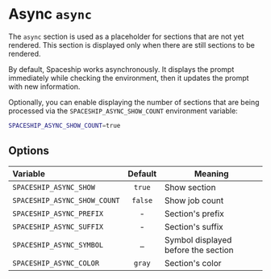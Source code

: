 # Async `async`

The `async` section is used as a placeholder for sections that are not yet rendered. This section is displayed only when there are still sections to be rendered.

By default, Spaceship works asynchronously. It displays the prompt immediately while checking the environment, then it updates the prompt with new information.

Optionally, you can enable displaying the number of sections that are being processed via the `SPACESHIP_ASYNC_SHOW_COUNT` environment variable:

```sh title=".zshrc"
SPACESHIP_ASYNC_SHOW_COUNT=true
```

## Options

| Variable                     | Default | Meaning                             |
|:---------------------------- |:-------:| ----------------------------------- |
| `SPACESHIP_ASYNC_SHOW`       | `true`  | Show section                        |
| `SPACESHIP_ASYNC_SHOW_COUNT` | `false` | Show job count                      |
| `SPACESHIP_ASYNC_PREFIX`     |    -    | Section's prefix                    |
| `SPACESHIP_ASYNC_SUFFIX`     |    -    | Section's suffix                    |
| `SPACESHIP_ASYNC_SYMBOL`     |   `…`   | Symbol displayed before the section |
| `SPACESHIP_ASYNC_COLOR`      | `gray`  | Section's color                     |

